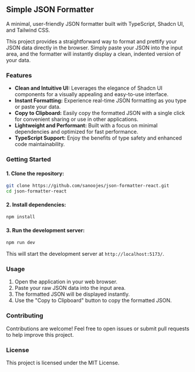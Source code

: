 ## Simple JSON Formatter

A minimal, user-friendly JSON formatter built with TypeScript, Shadcn UI, and Tailwind CSS.

This project provides a straightforward way to format and prettify your JSON data directly in the browser. Simply paste your JSON into the input area, and the formatter will instantly display a clean, indented version of your data.

### Features

- **Clean and Intuitive UI:** Leverages the elegance of Shadcn UI components for a visually appealing and easy-to-use interface.
- **Instant Formatting:** Experience real-time JSON formatting as you type or paste your data.
- **Copy to Clipboard:** Easily copy the formatted JSON with a single click for convenient sharing or use in other applications.
- **Lightweight and Performant:** Built with a focus on minimal dependencies and optimized for fast performance.
- **TypeScript Support:** Enjoy the benefits of type safety and enhanced code maintainability.

### Getting Started

#### 1. Clone the repository:

```bash
git clone https://github.com/sanoojes/json-formatter-react.git
cd json-formatter-react
```

#### 2. Install dependencies:

```bash
npm install
```

#### 3. Run the development server:

```bash
npm run dev
```

This will start the development server at `http://localhost:5173/`.

### Usage

1. Open the application in your web browser.
2. Paste your raw JSON data into the input area.
3. The formatted JSON will be displayed instantly.
4. Use the "Copy to Clipboard" button to copy the formatted JSON.

### Contributing

Contributions are welcome! Feel free to open issues or submit pull requests to help improve this project.

### License

This project is licensed under the MIT License.


